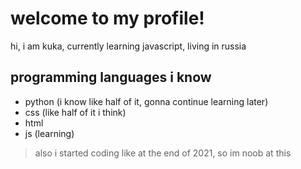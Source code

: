 # welcome to my profile!
hi, i am kuka, currently learning javascript, living in russia

## programming languages i know
- python (i know like half of it, gonna continue learning later)
- css (like half of it i think)
- html
- js (learning)

> also i started coding like at the end of 2021, so im noob at this
